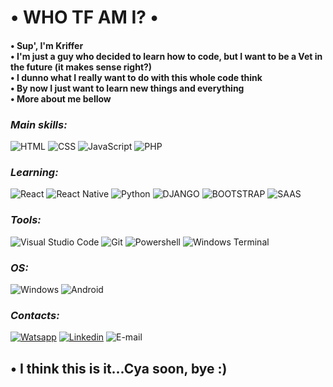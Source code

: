 <h1>• WHO TF AM I? •</h1>

<h4>• Sup', I'm Kriffer</br>
• I'm just a guy who decided to learn how to code, but I want to be a Vet in the future (it makes sense right?)</br>
• I dunno what I really want to do with this whole code think</br>
• By now I just want to learn new things and everything</br>
• More about me bellow</h4>

### ***Main skills:***
![HTML](https://img.shields.io/badge/HTML5-E34F26?style=for-the-badge&logo=html5&logoColor=white)
![CSS](https://img.shields.io/badge/CSS3-1572B6?style=for-the-badge&logo=css3&logoColor=white)
![JavaScript](https://img.shields.io/badge/JavaScript-F7DF1E?style=for-the-badge&logo=javascript&logoColor=black)
![PHP](https://img.shields.io/badge/PHP-777BB4?style=for-the-badge&logo=php&logoColor=white)
### ***Learning:***
![React](https://img.shields.io/badge/React-20232A?style=for-the-badge&logo=react&logoColor=61DAFB)
![React Native](https://img.shields.io/badge/React_Native-20232A?style=for-the-badge&logo=react&logoColor=61DAFB)
![Python](https://img.shields.io/badge/Python-14354C?style=for-the-badge&logo=python&logoColor=white)
![DJANGO](https://img.shields.io/badge/Django-092E20?style=for-the-badge&logo=django&logoColor=white)
![BOOTSTRAP](https://img.shields.io/badge/Bootstrap-563D7C?style=for-the-badge&logo=bootstrap&logoColor=white)
![SAAS](https://img.shields.io/badge/Sass-CC6699?style=for-the-badge&logo=sass&logoColor=white)
### ***Tools:***
![Visual Studio Code](https://img.shields.io/badge/Visual_Studio_Code-0078D4?style=for-the-badge&logo=visual%20studio%20code&logoColor=white)
![Git](https://img.shields.io/badge/GIT-E44C30?style=for-the-badge&logo=git&logoColor=white)
![Powershell](https://img.shields.io/badge/powershell-5391FE?style=for-the-badge&logo=powershell&logoColor=white)
![Windows Terminal](https://img.shields.io/badge/windows%20terminal-4D4D4D?style=for-the-badge&logo=windows%20terminal&logoColor=white)
### ***OS:***
![Windows](https://img.shields.io/badge/Windows-0078D6?style=for-the-badge&logo=windows&logoColor=white)
![Android](https://img.shields.io/badge/Android-3DDC84?style=for-the-badge&logo=android&logoColor=white)
### ***Contacts:***
[![Watsapp](https://img.shields.io/badge/WhatsApp-25D366?style=for-the-badge&logo=whatsapp&logoColor=white)](https://wa.me/14996477895)
[![Linkedin](https://img.shields.io/badge/LinkedIn-0077B5?style=for-the-badge&logo=linkedin&logoColor=white)](https://www.linkedin.com/in/kriffer-mickael-1206ba244/)
![E-mail](https://img.shields.io/badge/Gmail-D14836?style=for-the-badge&logo=gmail&logoColor=white)

<h2>• I think this is it...Cya soon, bye :)</h2>
